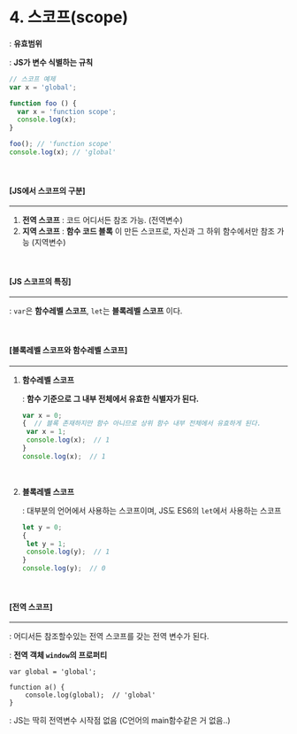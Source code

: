 # 4. 스코프(scope)

: **유효범위**

: **JS가 변수 식별하는 규칙**

```js
// 스코프 예제
var x = 'global';

function foo () {
  var x = 'function scope';
  console.log(x);
}

foo(); // 'function scope'
console.log(x); // 'global'
```

<br>

#### [JS에서 스코프의 구분]

----

1. **전역 스코프** : 코드 어디서든 참조 가능. (전역변수)
2. **지역 스코프** : **함수 코드 블록** 이 만든 스코프로, 자신과 그 하위 함수에서만 참조 가능 (지역변수)

<br>

#### [JS 스코프의 특징]

----

: `var`은 **함수레벨 스코프**, `let`는 **블록레벨 스코프** 이다.

<br>

#### [블록레벨 스코프와 함수레벨 스코프]

----

1. **함수레벨 스코프**

   : **함수 기준으로 그 내부 전체에서 유효한 식별자가 된다.**

   ```js
   var x = 0;
   {  // 블록 존재하지만 함수 아니므로 상위 함수 내부 전체에서 유효하게 된다.
   	var x = 1;
   	console.log(x);  // 1
   }
   console.log(x);  // 1
   ```

   <br>

2. **블록레벨 스코프**

   : 대부분의 언어에서 사용하는 스코프이며, JS도 ES6의 `let`에서 사용하는 스코프

   ```js
   let y = 0;
   {
   	let y = 1;
   	console.log(y);  // 1
   }
   console.log(y);  // 0
   ```

<br>

#### [전역 스코프]

----

: 어디서든 참조할수있는 전역 스코프를 갖는 전역 변수가 된다.

: **전역 객체 `window`의 프로퍼티**

```
var global = 'global';

function a() {
	console.log(global);  // 'global'
}
```

: JS는 딱히 전역변수 시작점 없음 (C언어의 main함수같은 거 없음..)
